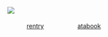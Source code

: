 ㅤ![](https://file.garden/Z3q0Rqna_FBI9OSr/sfothfirering.png)

‎ ‎ ‎  ㅤ‎ ‎‎ ‎ ‎   ‎  ㅤ[rentry](https://rentry.co/swordsinjuries)ㅤㅤㅤㅤㅤㅤ[atabook](https://blamejohn.atabook.org/)
